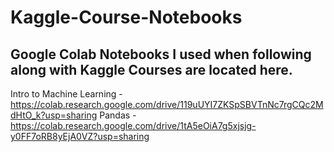 # Kaggle-Course-Notebooks

## Google Colab Notebooks I used when following along with Kaggle Courses are located here.

Intro to Machine Learning - https://colab.research.google.com/drive/119uUYI7ZKSpSBVTnNc7rgCQc2MdHtO_k?usp=sharing
Pandas - https://colab.research.google.com/drive/1tA5eOiA7g5xjsjg-y0FF7oRB8yEjA0VZ?usp=sharing

